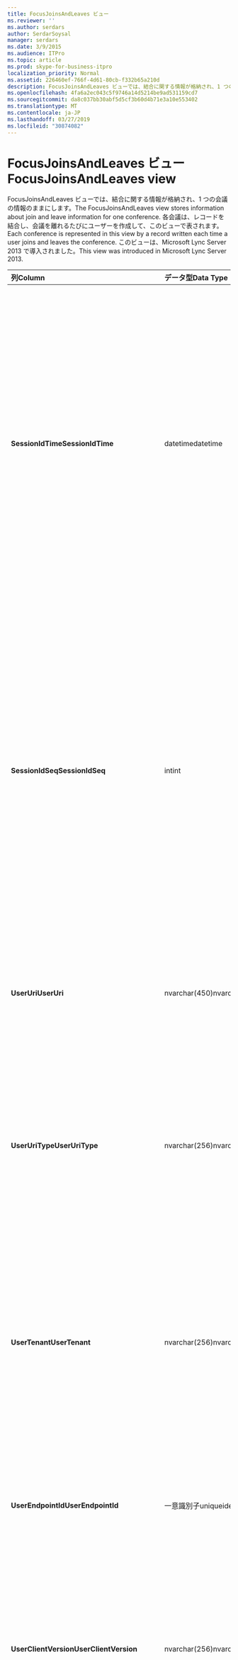 ```yaml
---
title: FocusJoinsAndLeaves ビュー
ms.reviewer: ''
ms.author: serdars
author: SerdarSoysal
manager: serdars
ms.date: 3/9/2015
ms.audience: ITPro
ms.topic: article
ms.prod: skype-for-business-itpro
localization_priority: Normal
ms.assetid: 226460ef-766f-4d61-80cb-f332b65a210d
description: FocusJoinsAndLeaves ビューでは、結合に関する情報が格納され、1 つの会議の情報のままにします。 各会議は、レコードを結合し、会議を離れるたびにユーザーを作成して、このビューで表されます。 このビューは、Microsoft Lync Server 2013 で導入されました。
ms.openlocfilehash: 4fa6a2ec043c5f9746a14d5214be9ad531159cd7
ms.sourcegitcommit: da8c037bb30abf5d5cf3b60d4b71e3a10e553402
ms.translationtype: MT
ms.contentlocale: ja-JP
ms.lasthandoff: 03/27/2019
ms.locfileid: "30874082"
---
```

# <a name="focusjoinsandleaves-view"></a><span data-ttu-id="1a7e7-105">FocusJoinsAndLeaves ビュー</span><span class="sxs-lookup"><span data-stu-id="1a7e7-105">FocusJoinsAndLeaves view</span></span>
 
<span data-ttu-id="1a7e7-106">FocusJoinsAndLeaves ビューでは、結合に関する情報が格納され、1 つの会議の情報のままにします。</span><span class="sxs-lookup"><span data-stu-id="1a7e7-106">The FocusJoinsAndLeaves view stores information about join and leave information for one conference.</span></span> <span data-ttu-id="1a7e7-107">各会議は、レコードを結合し、会議を離れるたびにユーザーを作成して、このビューで表されます。</span><span class="sxs-lookup"><span data-stu-id="1a7e7-107">Each conference is represented in this view by a record written each time a user joins and leaves the conference.</span></span> <span data-ttu-id="1a7e7-108">このビューは、Microsoft Lync Server 2013 で導入されました。</span><span class="sxs-lookup"><span data-stu-id="1a7e7-108">This view was introduced in Microsoft Lync Server 2013.</span></span>
  
|<span data-ttu-id="1a7e7-109">**列**</span><span class="sxs-lookup"><span data-stu-id="1a7e7-109">**Column**</span></span>|<span data-ttu-id="1a7e7-110">**データ型**</span><span class="sxs-lookup"><span data-stu-id="1a7e7-110">**Data Type**</span></span>|<span data-ttu-id="1a7e7-111">**詳細**</span><span class="sxs-lookup"><span data-stu-id="1a7e7-111">**Details**</span></span>|
|:-----|:-----|:-----|
|<span data-ttu-id="1a7e7-112">**SessionIdTime**</span><span class="sxs-lookup"><span data-stu-id="1a7e7-112">**SessionIdTime**</span></span> <br/> |<span data-ttu-id="1a7e7-113">datetime</span><span class="sxs-lookup"><span data-stu-id="1a7e7-113">datetime</span></span>  <br/> |<span data-ttu-id="1a7e7-114">会議インスタンスの時間です。</span><span class="sxs-lookup"><span data-stu-id="1a7e7-114">Time of conference instance.</span></span> <span data-ttu-id="1a7e7-115">会議のインスタンスを一意に識別するのには SessionIdSeq と組み合わせてを使用します。</span><span class="sxs-lookup"><span data-stu-id="1a7e7-115">Used in conjunction with SessionIdSeq to uniquely identify a conference instance.</span></span> <span data-ttu-id="1a7e7-116">[ビジネス サーバー 2015 の Skype での会議のテーブル](conferences.md)の詳細についてを参照してください。</span><span class="sxs-lookup"><span data-stu-id="1a7e7-116">See the [Conferences table in Skype for Business Server 2015](conferences.md) for more information.</span></span> <br/> |
|<span data-ttu-id="1a7e7-117">**SessionIdSeq**</span><span class="sxs-lookup"><span data-stu-id="1a7e7-117">**SessionIdSeq**</span></span> <br/> |<span data-ttu-id="1a7e7-118">int</span><span class="sxs-lookup"><span data-stu-id="1a7e7-118">int</span></span>  <br/> |<span data-ttu-id="1a7e7-119">会議のインスタンスを識別する ID 番号。</span><span class="sxs-lookup"><span data-stu-id="1a7e7-119">ID number to identify the conference instance.</span></span> <span data-ttu-id="1a7e7-120">会議のインスタンスを一意に識別するのには SessionIdTime と組み合わせてを使用します。</span><span class="sxs-lookup"><span data-stu-id="1a7e7-120">Used in conjunction with SessionIdTime to uniquely identify a conference instance.</span></span> <span data-ttu-id="1a7e7-121">[ビジネス サーバー 2015 の Skype での会議のテーブル](conferences.md)の詳細についてを参照してください。</span><span class="sxs-lookup"><span data-stu-id="1a7e7-121">See the [Conferences table in Skype for Business Server 2015](conferences.md) for more information.</span></span> <br/> |
|<span data-ttu-id="1a7e7-122">**UserUri**</span><span class="sxs-lookup"><span data-stu-id="1a7e7-122">**UserUri**</span></span> <br/> |<span data-ttu-id="1a7e7-123">nvarchar(450)</span><span class="sxs-lookup"><span data-stu-id="1a7e7-123">nvarchar(450)</span></span>  <br/> |<span data-ttu-id="1a7e7-124">会議の参加/脱退情報がキャプチャされ、ユーザーの URI。</span><span class="sxs-lookup"><span data-stu-id="1a7e7-124">URI of the user whose conference join/leave information was captured.</span></span>  <br/> |
|<span data-ttu-id="1a7e7-125">**UserUriType**</span><span class="sxs-lookup"><span data-stu-id="1a7e7-125">**UserUriType**</span></span> <br/> |<span data-ttu-id="1a7e7-126">nvarchar(256)</span><span class="sxs-lookup"><span data-stu-id="1a7e7-126">nvarchar(256)</span></span>  <br/> |<span data-ttu-id="1a7e7-127">会議の参加/脱退情報がキャプチャされ、ユーザーの URI の種類です。</span><span class="sxs-lookup"><span data-stu-id="1a7e7-127">Type of URI of the user whose conference join/leave information was captured.</span></span> <span data-ttu-id="1a7e7-128">詳細については、 [UriTypes テーブル](uritypes.md)を参照してください。</span><span class="sxs-lookup"><span data-stu-id="1a7e7-128">See the [UriTypes table](uritypes.md) for more information.</span></span> <br/> |
|<span data-ttu-id="1a7e7-129">**UserTenant**</span><span class="sxs-lookup"><span data-stu-id="1a7e7-129">**UserTenant**</span></span> <br/> |<span data-ttu-id="1a7e7-130">nvarchar(256)</span><span class="sxs-lookup"><span data-stu-id="1a7e7-130">nvarchar(256)</span></span>  <br/> |<span data-ttu-id="1a7e7-131">テナントのユーザーが会議の参加/脱退の情報をキャプチャしました。</span><span class="sxs-lookup"><span data-stu-id="1a7e7-131">Tenant of the user whose conference join/leave information was captured.</span></span> <span data-ttu-id="1a7e7-132">詳細については[テナントのテーブル](tenants.md)を参照してください。</span><span class="sxs-lookup"><span data-stu-id="1a7e7-132">See the [Tenants table](tenants.md) for more information.</span></span> <br/> |
|<span data-ttu-id="1a7e7-133">**UserEndpointId**</span><span class="sxs-lookup"><span data-stu-id="1a7e7-133">**UserEndpointId**</span></span> <br/> |<span data-ttu-id="1a7e7-134">一意識別子</span><span class="sxs-lookup"><span data-stu-id="1a7e7-134">uniqueidentifier</span></span>  <br/> |<span data-ttu-id="1a7e7-135">会議の参加/脱退情報がキャプチャされ、ユーザーの一意の識別子です。</span><span class="sxs-lookup"><span data-stu-id="1a7e7-135">Unique identifier of the user whose conference join/leave information was captured.</span></span>  <br/> |
|<span data-ttu-id="1a7e7-136">**UserClientVersion**</span><span class="sxs-lookup"><span data-stu-id="1a7e7-136">**UserClientVersion**</span></span> <br/> |<span data-ttu-id="1a7e7-137">nvarchar(256)</span><span class="sxs-lookup"><span data-stu-id="1a7e7-137">nvarchar(256)</span></span>  <br/> |<span data-ttu-id="1a7e7-138">会議の参加/脱退情報がキャプチャされ、ユーザーによって使用されるクライアントのバージョンです。</span><span class="sxs-lookup"><span data-stu-id="1a7e7-138">Version of client used by the user whose conference join/leave information was captured.</span></span>  <br/> |
|<span data-ttu-id="1a7e7-139">**UserClientType**</span><span class="sxs-lookup"><span data-stu-id="1a7e7-139">**UserClientType**</span></span> <br/> |<span data-ttu-id="1a7e7-140">int</span><span class="sxs-lookup"><span data-stu-id="1a7e7-140">int</span></span>  <br/> |<span data-ttu-id="1a7e7-141">会議の参加/脱退情報がキャプチャされ、ユーザーによって使用されるクライアントです。</span><span class="sxs-lookup"><span data-stu-id="1a7e7-141">Client used by the user whose conference join/leave information was captured.</span></span> <span data-ttu-id="1a7e7-142">詳細については、 [UserAgentDef テーブル](useragentdef.md)を参照してください。</span><span class="sxs-lookup"><span data-stu-id="1a7e7-142">See [UserAgentDef table](useragentdef.md) for more details.</span></span> <br/> |
|<span data-ttu-id="1a7e7-143">**UserClientCategory**</span><span class="sxs-lookup"><span data-stu-id="1a7e7-143">**UserClientCategory**</span></span> <br/> |<span data-ttu-id="1a7e7-144">nvarchar(64)</span><span class="sxs-lookup"><span data-stu-id="1a7e7-144">nvarchar(64)</span></span>  <br/> |<span data-ttu-id="1a7e7-145">会議の参加/脱退情報がキャプチャされ、ユーザーによって使用されるクライアントのカテゴリの名前です。</span><span class="sxs-lookup"><span data-stu-id="1a7e7-145">Name of the category of the client used by the user whose conference join/leave information was captured.</span></span>  <br/> |
|<span data-ttu-id="1a7e7-146">**FocusUserInstance**</span><span class="sxs-lookup"><span data-stu-id="1a7e7-146">**FocusUserInstance**</span></span> <br/> |<span data-ttu-id="1a7e7-147">int</span><span class="sxs-lookup"><span data-stu-id="1a7e7-147">int</span></span>  <br/> ||
|<span data-ttu-id="1a7e7-148">**IsuserInternal**</span><span class="sxs-lookup"><span data-stu-id="1a7e7-148">**IsuserInternal**</span></span> <br/> |<span data-ttu-id="1a7e7-149">bit</span><span class="sxs-lookup"><span data-stu-id="1a7e7-149">bit</span></span>  <br/> |<span data-ttu-id="1a7e7-150">かどうか、ユーザーが内部ユーザーを表すビット。</span><span class="sxs-lookup"><span data-stu-id="1a7e7-150">Bit that represents whether the user is an internal user or not.</span></span>  <br/> |
|<span data-ttu-id="1a7e7-151">**DialogSessionIdTime**</span><span class="sxs-lookup"><span data-stu-id="1a7e7-151">**DialogSessionIdTime**</span></span> <br/> |<span data-ttu-id="1a7e7-152">datetime</span><span class="sxs-lookup"><span data-stu-id="1a7e7-152">datetime</span></span>  <br/> |<span data-ttu-id="1a7e7-153">セッションの要求の時間です。</span><span class="sxs-lookup"><span data-stu-id="1a7e7-153">Time of session request.</span></span> <span data-ttu-id="1a7e7-154">セッションを一意に識別するのには SessionIdSeq と組み合わせてを使用します。</span><span class="sxs-lookup"><span data-stu-id="1a7e7-154">Used in conjunction with SessionIdSeq to uniquely identify a session.</span></span> <span data-ttu-id="1a7e7-155">[Skype のビジネス サーバー 2015 のテーブル」ダイアログ ボックス](dialogs.md)の詳細についてを参照してください。</span><span class="sxs-lookup"><span data-stu-id="1a7e7-155">See the [Dialogs table in Skype for Business Server 2015](dialogs.md) for more information.</span></span> <br/> |
|<span data-ttu-id="1a7e7-156">**DialogSessionIdSeq**</span><span class="sxs-lookup"><span data-stu-id="1a7e7-156">**DialogSessionIdSeq**</span></span> <br/> |<span data-ttu-id="1a7e7-157">int</span><span class="sxs-lookup"><span data-stu-id="1a7e7-157">int</span></span>  <br/> |<span data-ttu-id="1a7e7-158">同時複数のコンピューターまたはデバイスにユーザーがログオン、ユーザーとデバイスの組み合わせを一意に識別するのには UserInstance が使用されます。</span><span class="sxs-lookup"><span data-stu-id="1a7e7-158">If a user is logged on at multiple computers or devices at the same time, UserInstance is used to uniquely identify the user/device combination.</span></span>  <br/> |
|<span data-ttu-id="1a7e7-159">**DialogId**</span><span class="sxs-lookup"><span data-stu-id="1a7e7-159">**DialogId**</span></span> <br/> |<span data-ttu-id="1a7e7-160">varchar(775)</span><span class="sxs-lookup"><span data-stu-id="1a7e7-160">varchar(775)</span></span>  <br/> |<span data-ttu-id="1a7e7-161">SIP ダイアログのセッションの ID。</span><span class="sxs-lookup"><span data-stu-id="1a7e7-161">SIP dialog ID of the session.</span></span> <span data-ttu-id="1a7e7-162">形式: ダイアログ; タグからタグにします。</span><span class="sxs-lookup"><span data-stu-id="1a7e7-162">The format is: dialog;from-tag;to-tag.</span></span>  <br/> |
|<span data-ttu-id="1a7e7-163">**UserJoinTime**</span><span class="sxs-lookup"><span data-stu-id="1a7e7-163">**UserJoinTime**</span></span> <br/> |<span data-ttu-id="1a7e7-164">datetime</span><span class="sxs-lookup"><span data-stu-id="1a7e7-164">datetime</span></span>  <br/> |<span data-ttu-id="1a7e7-165">ユーザーが会議に参加している時間です。</span><span class="sxs-lookup"><span data-stu-id="1a7e7-165">Time that the user joined the conference.</span></span>  <br/> |
|<span data-ttu-id="1a7e7-166">**UserLeaveTime**</span><span class="sxs-lookup"><span data-stu-id="1a7e7-166">**UserLeaveTime**</span></span> <br/> |<span data-ttu-id="1a7e7-167">datetime</span><span class="sxs-lookup"><span data-stu-id="1a7e7-167">datetime</span></span>  <br/> |<span data-ttu-id="1a7e7-168">ユーザーが会議から退席する時間です。</span><span class="sxs-lookup"><span data-stu-id="1a7e7-168">Time that the user left the conference.</span></span>  <br/> |
|<span data-ttu-id="1a7e7-169">**UserRole**</span><span class="sxs-lookup"><span data-stu-id="1a7e7-169">**UserRole**</span></span> <br/> |<span data-ttu-id="1a7e7-170">nvarchar(256)</span><span class="sxs-lookup"><span data-stu-id="1a7e7-170">nvarchar(256)</span></span>  <br/> |<span data-ttu-id="1a7e7-171">など、発表者または出席者の会議内で、ユーザーのロールです。</span><span class="sxs-lookup"><span data-stu-id="1a7e7-171">User's role in the conference, such as Presenter or Attendee.</span></span>  <br/> |
   


